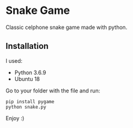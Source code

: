 # Snake Game

Classic celphone snake game made with python.

## Installation

I used:

- Python 3.6.9
- Ubuntu 18


Go to your folder with the file and run:

```
pip install pygame
python snake.py
```

Enjoy :)

